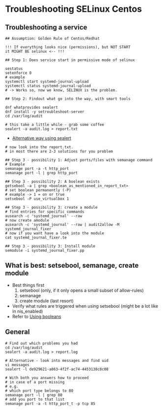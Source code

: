 # Troubleshooting SELinux Centos 

## Troubleshooting a service 

```
## Assumption: Golden Rule of Centos/Redhat 

!!! If everything looks nice (permissions), but NOT START 
it MIGHT BE selinux <-- !!! 

## Step 1: Does service start in permissive mode of selinux  

sestatus
setenforce 0 
# example 
systemctl start systemd-journal-upload 
systemctl status systemd-journal-upload 
# -> Works so, now we know, SELINUX is the problem. 

## Step 2: Findout what go into the way, with smart tools

dnf whatprovides sealert 
dnf install -y setroubleshoot-server 
cd /var/log/audit

# this take a little while - grab some coffee 
sealert -a audit.log > report.txt
```
  * [Alternative way using sealert](selinux-sealert.md) 

```
# now look into the report.txt.
# in most there are 2-3 solutions for you problem 

## Step 3 - possibility 1: Adjust ports/files with semanage command 
# Example 
semanage port -a -t http_port 
semanage port -l | grep http_port 

## Step 3 - possibility 2: A boolean exists 
getsebool -a | grep <boolean_as_mentioned_in_report_txt>
# set boolean permanently (-P) 
# example -> 1 = on or true 
setsebool -P use_virtualbox 1 

## Step 3 - possibility 3: create a module 
# find entries for specific commands 
ausearch -c 'systemd_journal' --raw 
# now create amodule 
ausearch -c 'systemd_journal' --raw | audit2allow -M systemd_journal_fixer 
# now if you want have a look into the module 
cat systemd_journal_fixer.te 

## Step 3 - possibility 3: Install module
semodule -i systemd_journal_fixer.pp 

```

## What is best: setsebool, semanage, create module

  * Best things first 
    1. setsebool (only, if it only opens a small subset of allow-rules) 
    1. semanage 
    1. create module (last resort) 
  * Verify what rules are triggered when using setsebool (might be a lot like in nis_enabled) 
  * Refer to [Using booleans](selinux-boolean.md)


## General 
```
# Find out which problems you had 
cd /var/log/audit 
sealert -a audit.log > report.log

# Alternative - look into messages and find uid 
vi messages
sealert -l de929621-a863-4f2f-ac74-4453138c8c08

# With both you answers how to proceed 
# in case of a port missing 
# e.g. 
# which port type belongs to 80 
semanage port -l | grep 80 
# add you port to that list 
semanage port -a -t http_port_t -p tcp 85

```
